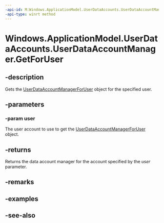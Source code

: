 ----api-id: M:Windows.ApplicationModel.UserDataAccounts.UserDataAccountManager.GetForUser(Windows.System.User)
-api-type: winrt method
---<!-- Method syntaxpublic Windows.ApplicationModel.UserDataAccounts.UserDataAccountManagerForUser GetForUser(Windows.System.User user)--># Windows.ApplicationModel.UserDataAccounts.UserDataAccountManager.GetForUser## -descriptionGets the [UserDataAccountManagerForUser](userdataaccountmanagerforuser.md) object for the specified user.## -parameters### -param userThe user account to use to get the [UserDataAccountManagerForUser](userdataaccountmanagerforuser.md) object.## -returnsReturns the data account manager for the account specified by the *user* parameter.## -remarks## -examples## -see-also